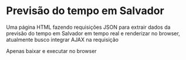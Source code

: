 # Previsão do tempo em Salvador
Uma página HTML fazendo requisições JSON para extrair dados da previsão do tempo em Salvador em tempo real e renderizar no browser, atualmente busco integrar AJAX na requisição

Apenas baixar e executar no browser
